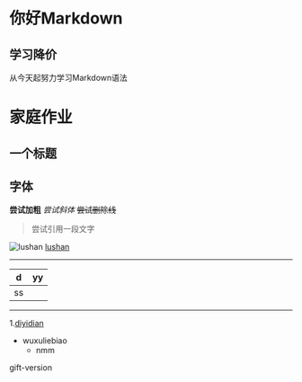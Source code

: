 # 你好Markdown
## 学习降价
从今天起努力学习Markdown语法

# 家庭作业
## 一个标题
## 字体
**尝试加粗**
*尝试斜体*
~~尝试删除线~~
>尝试引用一段文字

![lushan](https://gimg2.baidu.com/image_search/src=http%3A%2F%2Fa3.att.hudong.com%2F02%2F38%2F01300000237560123245382609951.jpg&refer=http%3A%2F%2Fa3.att.hudong.com&app=2002&size=f9999,10000&q=a80&n=0&g=0n&fmt=jpeg?sec=1618144649&t=f723ca1080b83789c28617cee65a8061)
[lushan](https://www.baidu.com/s?ie=utf-8&f=8&rsv_bp=1&rsv_idx=1&tn=baidu&wd=%E5%9B%BE%E7%89%87&fenlei=256&rsv_pq=9e589f730022e385&rsv_t=1d75yiJoAAB1f%2FauFQLgI138CJUMfbvBBcP%2BwkOEGZiDUhH8OhQzy0EDPnk&rqlang=cn&rsv_enter=1&rsv_dl=tb&rsv_sug3=12&rsv_sug1=4&rsv_sug7=100&rsv_sug2=0&rsv_btype=i&prefixsug=%25E5%259B%25BE%25E7%2589%2587&rsp=6&inputT=4257&rsv_sug4=4257)

*****


|d|yy|
|---|---|
|ss|
-----
1.[diyidian](https://image.baidu.com/)

* wuxuliebiao
  * nmm
  
gift-version

